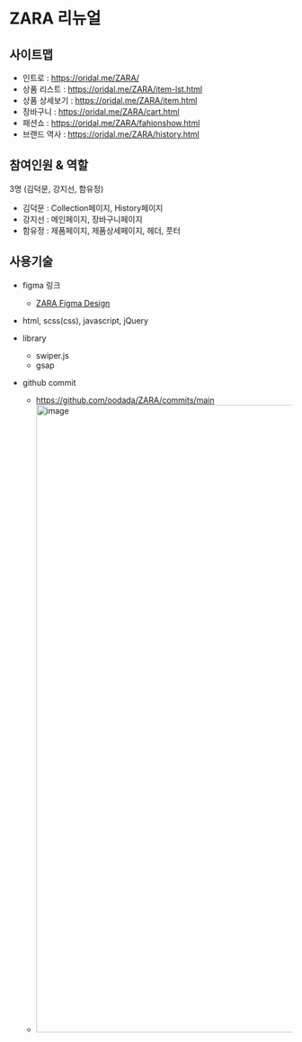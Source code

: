 # ZARA 리뉴얼

## 사이트맵

-   인트로 : <a href="https://oridal.me/zara-mobile/" target="_blank">https://oridal.me/ZARA/</a>
-   상품 리스트 : <a href="https://oridal.me/zara-mobile/item-lst.html" target="_blank">https://oridal.me/ZARA/item-lst.html</a>
-   상품 상세보기 : <a href="https://oridal.me/zara-mobile/item.html" target="_blank">https://oridal.me/ZARA/item.html</a>
-   장바구니 : <a href="https://oridal.me/zara-mobile/cart.html" target="_blank">https://oridal.me/ZARA/cart.html</a>
-   패션쇼 : <a href="https://oridal.me/zara-mobile/fahionshow.html" target="_blank">https://oridal.me/ZARA/fahionshow.html</a>
-   브랜드 역사 : <a href="https://oridal.me/zara-mobile/history.html" target="_blank">https://oridal.me/ZARA/history.html</a>

## 참여인원 & 역할

3명 (김덕문, 강지선, 함유정)

-   김덕문 : Collection페이지, History페이지
-   강지선 : 메인페이지, 장바구니페이지
-   함유정 : 제품페이지, 제품상세페이지, 헤더, 풋터

## 사용기술

-   figma 링크

    -   <a href="https://www.figma.com/file/6gxADeRdgSy4WJcbzh6X3D/ZARA-%EB%A6%AC%EB%89%B4%EC%96%BC?type=design&node-id=0%3A1&mode=design&t=s5bkU3IHWilrUn1l-1" target="_blank">ZARA Figma Design</a>

-   html, scss(css), javascript, jQuery

-   library

    -   swiper.js
    -   gsap

-   github commit
    -   https://github.com/oodada/ZARA/commits/main
    -   <img width="1114" alt="image" src="https://github.com/oodada/ZARA/assets/10627436/9643587b-a145-4c71-883c-0ee30e6449da">
